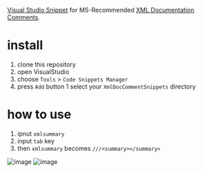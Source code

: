 [Visual Studio Snippet](https://msdn.microsoft.com/en-us/library/ms165392.aspx) for MS-Recommended [XML Documentation Comments](https://msdn.microsoft.com/en-us/library/b2s063f7.aspx).

# install

1. clone this repository
1. open VisualStudio 
1. choose `Tools` > `Code Snippets Manager `
1. press `Add` button 
1  select your `XmlDocCommentSnippets` directory


# how to use

1. ipnut `xmlsummary`
1. input `tab` key
1. then `xmlsummary` becomes `///<summary></summary>`

![image](https://cloud.githubusercontent.com/assets/19371353/25630478/4300a132-2fa8-11e7-8b30-575d55c14eb5.png)
![image](https://cloud.githubusercontent.com/assets/19371353/25630538/7a7e8e6c-2fa8-11e7-9f70-c0f919abbe6d.png)
